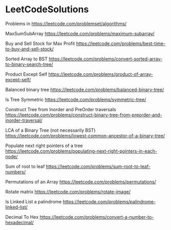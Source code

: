# LeetCodeSolutions
Problems in https://leetcode.com/problemset/algorithms/

MaxSumSubArray https://leetcode.com/problems/maximum-subarray/

Buy and Sell Stock for Max Profit https://leetcode.com/problems/best-time-to-buy-and-sell-stock/

Sorted Array to BST https://leetcode.com/problems/convert-sorted-array-to-binary-search-tree/

Product Except Self https://leetcode.com/problems/product-of-array-except-self/

Balanced binary tree https://leetcode.com/problems/balanced-binary-tree/

Is Tree Symmetric https://leetcode.com/problems/symmetric-tree/

Construct Tree from Inorder and PreOrder traversals https://leetcode.com/problems/construct-binary-tree-from-preorder-and-inorder-traversal/ 

LCA of a Binary Tree (not necessarily BST) https://leetcode.com/problems/lowest-common-ancestor-of-a-binary-tree/

Populate next right pointers of a tree https://leetcode.com/problems/populating-next-right-pointers-in-each-node/

Sum of root to leaf https://leetcode.com/problems/sum-root-to-leaf-numbers/

Permutations of an Array https://leetcode.com/problems/permutations/

Rotate matrix https://leetcode.com/problems/rotate-image/

Is Linked List a palindrome https://leetcode.com/problems/palindrome-linked-list/

Decimal To Hex https://leetcode.com/problems/convert-a-number-to-hexadecimal/

